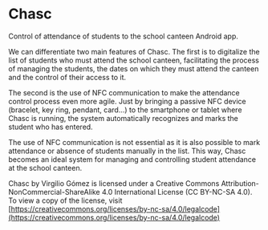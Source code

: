 # Chasc #

Control of attendance of students to the school canteen Android app.

We can differentiate two main features of Chasc. The first is to digitalize the list of students who must attend the school canteen, facilitating the process of managing the students, the dates on which they must attend the canteen and the control of their access to it.

The second is the use of NFC communication to make the attendance control process even more agile. Just by bringing a passive NFC device (bracelet, key ring, pendant, card...) to the smartphone or tablet where Chasc is running, the system automatically recognizes and marks the student who has entered.

The use of NFC communication is not essential as it is also possible to mark attendance or absence of students manually in the list. This way, Chasc becomes an ideal system for managing and controlling student attendance at the school canteen.

Chasc by Virgilio Gómez is licensed under a Creative Commons Attribution-NonCommercial-ShareAlike 4.0 International License (CC BY-NC-SA 4.0). To view a copy of the license, visit [https://creativecommons.org/licenses/by-nc-sa/4.0/legalcode](https://creativecommons.org/licenses/by-nc-sa/4.0/legalcode)